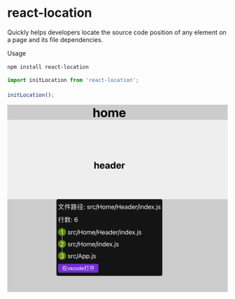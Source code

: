 # react-location
Quickly helps developers locate the source code position of any element on a page and its file dependencies.

Usage
```shell
npm install react-location 
```
```javascript
import initLocation from 'react-location';

initLocation();
```

![img.png](assets/img.png)
